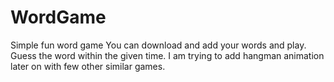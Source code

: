 # WordGame
Simple fun word game
You can download and add your words and play.
Guess the word within the given time. I am trying to add hangman animation later on with few other similar games.
